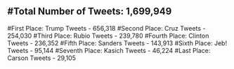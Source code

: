 #Total Number of Tweets: 1,699,949 
---
#First Place: Trump Tweets - 656,318
#Second Place: Cruz Tweets - 254,030
#Third Place: Rubio Tweets - 239,780
#Fourth Place: Clinton Tweets - 236,352
#Fifth Place: Sanders Tweets - 143,913
#Sixth Place: Jeb! Tweets - 95,144
#Seventh Place: Kasich Tweets - 46,224
#Last Place: Carson Tweets - 29,105
